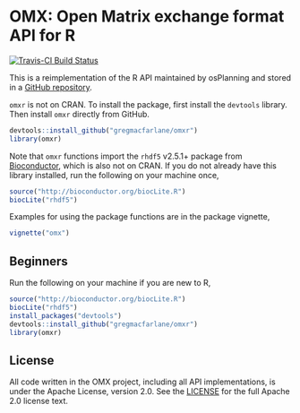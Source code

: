 OMX:  Open Matrix exchange format API for R
===

[![Travis-CI Build Status](https://travis-ci.org/gregmacfarlane/omxr.svg?branch=master)](https://travis-ci.org/gregmacfarlane/omxr)

This is a reimplementation of the R API maintained by osPlanning and stored in a
[GitHub repository](https://github.com/osPlanning/omx/).

`omxr` is not on CRAN. To install the package, first install the `devtools` library. Then
install `omxr` directly from GitHub.

```r
devtools::install_github("gregmacfarlane/omxr")
library(omxr)
```
    
Note that `omxr` functions import the `rhdf5` v2.5.1+ package from
[Bioconductor](http://bioconductor.org/packages/release/bioc/html/rhdf5.html),
which is also not on CRAN. If you do not already have this library installed, run 
the following on your machine once,

```r
source("http://bioconductor.org/biocLite.R")
biocLite("rhdf5")
```

Examples for using the package functions are in the package vignette,
```r
vignette("omx")
```

Beginners
-----------------
Run the following on your machine if you are new to R,

```r
source("http://bioconductor.org/biocLite.R")
biocLite("rhdf5")
install_packages("devtools")
devtools::install_github("gregmacfarlane/omxr")
library(omxr)
```

License 
-----------------
All code written in the OMX project, including all API implementations,
is under the Apache License,  version 2.0. See the [LICENSE](LICENSE) for the
full Apache 2.0 license text.
